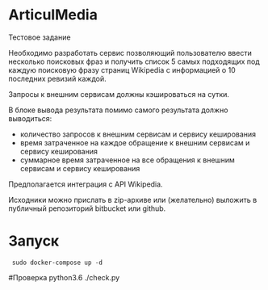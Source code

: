 # ArticulMedia
Тестовое задание

Необходимо разработать сервис позволяющий пользователю ввести 
несколько поисковых фраз и 
получить список 5 самых подходящих под каждую поисковую фразу 
страниц Wikipedia с информацией о 10 последних ревизий каждой.

Запросы к внешним сервисам должны кэшироваться на сутки.

В блоке вывода результата помимо самого результата должно выводиться:
- количество запросов к внешним сервисам и сервису кеширования
- время затраченное на каждое обращение к внешним сервисам и сервису кеширования
- суммарное время затраченное на все обращения к внешним сервисам и сервису кеширования

Предполагается интеграция с API Wikipedia.

Исходники можно прислать в zip-архиве или (желательно) выложить в публичный репозиторий bitbucket или github.


# Запуск
     sudo docker-compose up -d
#Проверка 
python3.6 ./check.py